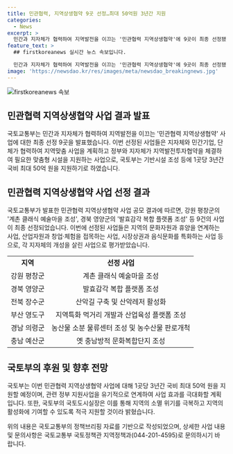 ```yaml
---
title: 민관협력, 지역상생협약 9곳 선정…최대 50억원 3년간 지원
categories:
  - News
excerpt: >
  민간과 지자체가 협력하여 지역발전을 이끄는 '민관협력 지역상생협약'에 9곳이 최종 선정됐다. 강원 평창군의 '계촌 클래식 예술마을 조성'과 경북 영양군의 '발효감각 복합 플랫폼 조성' 등 지역특화 사업들이 주목을 받고 있다. 이들 사업은 지역의 문화자원과 휴양, 산업자원과 창업·체험, 시장상권과 음식문화 등을 결합하여 지역 방문과 체류를 확대할 수 있는 사업으로, 국토부는 기반시설 조성 등에 1곳당 3년간 최대 50억 원을 지원하기로 했다. (자료출처=정책브리핑 www.korea.kr)
feature_text: >
  ## firstkoreanews 실시간 뉴스 속보입니다.

  민간과 지자체가 협력하여 지역발전을 이끄는 '민관협력 지역상생협약'에 9곳이 최종 선정됐다. 강원 평창군의 '계촌 클래식 예술마을 조성'과 경북 영양군의 '발효감각 복합 플랫폼 조성' 등 지역특화 사업들이 주목을 받고 있다. 이들 사업은 지역의 문화자원과 휴양, 산업자원과 창업·체험, 시장상권과 음식문화 등을 결합하여 지역 방문과 체류를 확대할 수 있는 사업으로, 국토부는 기반시설 조성 등에 1곳당 3년간 최대 50억 원을 지원하기로 했다. (자료출처=정책브리핑 www.korea.kr)
image: 'https://newsdao.kr/res/images/meta/newsdao_breakingnews.jpg'
---
```


<p><img src="https://newsdao.kr/res/images/meta/newsdao_breakingnews.jpg" alt="firstkoreanews 속보" /></p>

<h2 data-ke-size="size26">민관협력 지역상생협약 사업 결과 발표</h2>

<p>국토교통부는 민간과 지자체가 협력하여 지역발전을 이끄는 '민관협력 지역상생협약' 사업에 대한 최종 선정 9곳을 발표했습니다. 이번 선정된 사업들은 지자체와 민간기업, 단체가 협력하여 지역맞춤 사업을 계획하고 정부와 지자체가 지역발전투자협약을 체결하여 필요한 맞춤형 시설을 지원하는 사업으로, 국토부는 기반시설 조성 등에 1곳당 3년간 국비 최대 50억 원을 지원하기로 하였습니다.</p>

<h2 data-ke-size="size26">민관협력 지역상생협약 사업 선정 결과</h2>

<p>국토교통부가 발표한 민관협력 지역상생협약 사업 공모 결과에 따르면, 강원 평창군의 '계촌 클래식 예술마을 조성', 경북 영양군의 '발효감각 복합 플랫폼 조성' 등 9건의 사업이 최종 선정되었습니다. 이번에 선정된 사업들은 지역의 문화자원과 휴양을 연계하는 사업, 산업자원과 창업·체험을 접목하는 사업, 시장상권과 음식문화를 특화하는 사업 등으로, 각 지자체의 개성을 살린 사업으로 평가받았습니다.</p>

<table>
    <tr>
        <td style="text-align: center; height: 17px;"><b>지역</b></td>
        <td style="text-align: center; height: 17px;"><b>선정 사업</b></td>
    </tr>
    <tr>
        <td style="text-align: center; height: 17px;">강원 평창군</td>
        <td style="text-align: center; height: 17px;">계촌 클래식 예술마을 조성</td>
    </tr>
    <tr>
        <td style="text-align: center; height: 17px;">경북 영양군</td>
        <td style="text-align: center; height: 17px;">발효감각 복합 플랫폼 조성</td>
    </tr>
    <tr>
        <td style="text-align: center; height: 17px;">전북 장수군</td>
        <td style="text-align: center; height: 17px;">산악길 구축 및 산악레저 활성화</td>
    </tr>
    <tr>
        <td style="text-align: center; height: 17px;">부산 영도구</td>
        <td style="text-align: center; height: 17px;">지역특화 먹거리 개발과 산업육성 플랫폼 조성</td>
    </tr>
    <tr>
        <td style="text-align: center; height: 17px;">경남 의령군</td>
        <td style="text-align: center; height: 17px;">농산물 소분 물류센터 조성 및 농수산물 판로개척</td>
    </tr>
    <tr>
        <td style="text-align: center; height: 17px;">충남 예산군</td>
        <td style="text-align: center; height: 17px;">옛 충남방적 문화복합단지 조성</td>
    </tr>
</table>

<h2 data-ke-size="size26">국토부의 후원 및 향후 전망</h2>

<p>국토부는 이번 민관협력 지역상생협약 사업에 대해 1곳당 3년간 국비 최대 50억 원을 지원할 예정이며, 관련 정부 지원사업을 유기적으로 연계하여 사업 효과를 극대화할 계획입니다. 또한, 국토부의 국토도시실장은 이를 통해 지역의 소멸 위기를 극복하고 지역의 활성화에 기여할 수 있도록 적극 지원할 것이라 밝혔습니다. </p>

<p>위의 내용은 국토교통부의 정책브리핑 자료를 기반으로 작성되었으며, 상세한 사업 내용 및 문의사항은 국토교통부 국토정책관 지역정책과(044-201-4595)로 문의하시기 바랍니다.</p>

